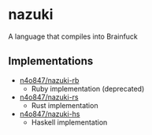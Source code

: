 # nazuki

A language that compiles into Brainfuck

## Implementations

- [n4o847/nazuki-rb](https://github.com/n4o847/nazuki-rb)
  - Ruby implementation (deprecated)
- [n4o847/nazuki-rs](https://github.com/n4o847/nazuki-rs)
  - Rust implementation
- [n4o847/nazuki-hs](https://github.com/n4o847/nazuki-hs)
  - Haskell implementation

